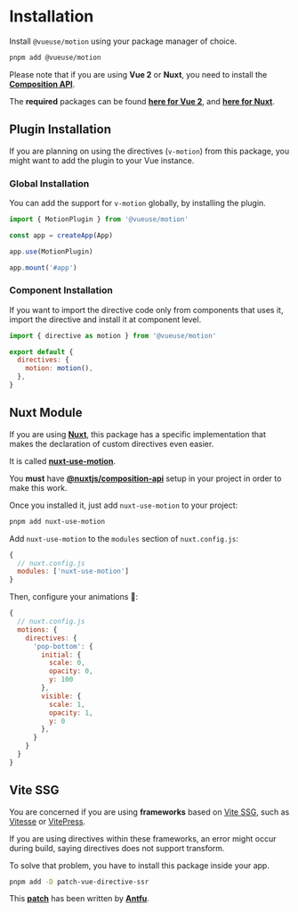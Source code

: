 # Installation

Install `@vueuse/motion` using your package manager of choice.

```bash
pnpm add @vueuse/motion
```

Please note that if you are using **Vue 2** or **Nuxt**, you need to install the [**Composition API**](https://v3.vuejs.org/guide/composition-api-introduction.html).

The **required** packages can be found [**here for Vue 2**](https://github.com/vuejs/composition-api), and [**here for Nuxt**](https://composition-api.nuxtjs.org/).

## Plugin Installation

If you are planning on using the directives (`v-motion`) from this package, you might want to add the plugin to your Vue instance.

### Global Installation

You can add the support for `v-motion` globally, by installing the plugin.

```javascript
import { MotionPlugin } from '@vueuse/motion'

const app = createApp(App)

app.use(MotionPlugin)

app.mount('#app')
```

### Component Installation

If you want to import the directive code only from components that uses it, import the directive and install it at component level.

```javascript
import { directive as motion } from '@vueuse/motion'

export default {
  directives: {
    motion: motion(),
  },
}
```

## Nuxt Module

If you are using [**Nuxt**](https://nuxtjs.org/), this package has a specific implementation that makes the declaration of custom directives even easier.

It is called [**nuxt-use-motion**](https://github.com/Tahul/nuxt-use-motion).

You **must** have [**@nuxtjs/composition-api**](https://composition-api.nuxtjs.org/) setup in your project in order to make this work.

Once you installed it, just add `nuxt-use-motion` to your project:

```bash
pnpm add nuxt-use-motion
```

Add `nuxt-use-motion` to the `modules` section of `nuxt.config.js`:

```javascript
{
  // nuxt.config.js
  modules: ['nuxt-use-motion']
}
```

Then, configure your animations 🤹:

```javascript
{
  // nuxt.config.js
  motions: {
    directives: {
      'pop-bottom': {
        initial: {
          scale: 0,
          opacity: 0,
          y: 100
        },
        visible: {
          scale: 1,
          opacity: 1,
          y: 0
        },
      }
    }
  }
}
```

## Vite SSG

You are concerned if you are using **frameworks** based on [Vite SSG](https://github.com/antfu/vite-ssg), such as [Vitesse](https://github.com/antfu/vitesse) or [VitePress](https://vitepress.vuejs.org/).

If you are using directives within these frameworks, an error might occur during build, saying directives does not support transform.

To solve that problem, you have to install this package inside your app.

```bash
pnpm add -D patch-vue-directive-ssr
```

This [**patch**](https://github.com/vueuse/patch-vue-directive-ssr) has been written by [**Antfu**](https://github.com/antfu).

